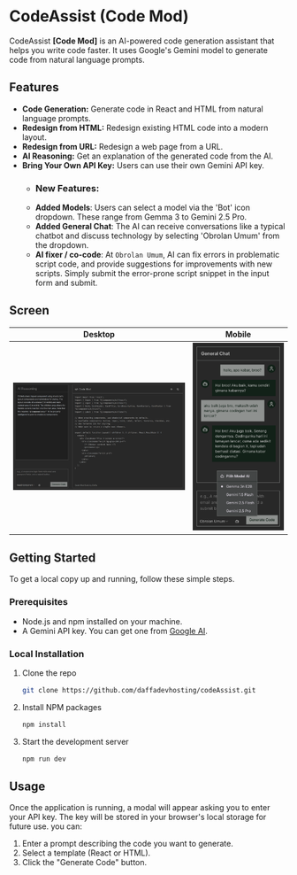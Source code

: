 
# CodeAssist (Code Mod)

CodeAssist **[Code Mod]** is an AI-powered code generation assistant that helps you write code faster. It uses Google's Gemini model to generate code from natural language prompts.

## Features

- **Code Generation:** Generate code in React and HTML from natural language prompts.
- **Redesign from HTML:** Redesign existing HTML code into a modern layout.
- **Redesign from URL:** Redesign a web page from a URL.
- **AI Reasoning:** Get an explanation of the generated code from the AI.
- **Bring Your Own API Key:** Users can use their own Gemini API key.
   * ### New Features:
   * **Added Models**: Users can select a model via the 'Bot' icon dropdown. These range from Gemma 3 to Gemini 2.5 Pro.
   * **Added General Chat**: The AI can receive conversations like a typical chatbot and discuss technology by selecting 'Obrolan Umum' from the dropdown.
   * **AI fixer / co-code**: At `Obrolan Umum`, AI can fix errors in problematic script code, and provide suggestions for improvements with new scripts. Simply submit the error-prone script snippet in the input form and submit.

## Screen

| Desktop | Mobile |
|-----------------|------------|
| ![screenshot](/localhost_8500.png) | ![screenshot](/GalaxyS8+.png) |



## Getting Started

To get a local copy up and running, follow these simple steps.

### Prerequisites

- Node.js and npm installed on your machine.
- A Gemini API key. You can get one from [Google AI](https://aistudio.google.com/apikey).

### Local Installation

1. Clone the repo
   ```sh
   git clone https://github.com/daffadevhosting/codeAssist.git
   ```
2. Install NPM packages
   ```sh
   npm install
   ```
3. Start the development server
    ```sh
    npm run dev
    ```

## Usage

Once the application is running, a modal will appear asking you to enter your API key. The key will be stored in your browser's local storage for future use. you can:

1.  Enter a prompt describing the code you want to generate.
2.  Select a template (React or HTML).
3.  Click the "Generate Code" button.


